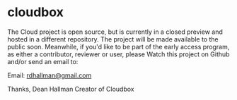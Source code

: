 # cloudbox
The Cloud project is open source, but is currently in a closed preview and hosted in a different repository. The project will be made available to the public soon. Meanwhile, if you'd like to be part of the early access program, as either a contributor, reviewer or user, please Watch this project on Github and/or send an email to:

Email: rdhallman@gmail.com

Thanks,
Dean Hallman
Creator of Cloudbox
